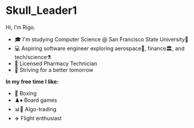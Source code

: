 # Skull_Leader1

Hi, I’m Rigo.

- 🎓 I'm studying Computer Science @ San Francisco State University🐊
- 💻 Aspiring software engineer exploring aerospace🚀, finance🏛, and tech/science⚗️
- 💊 Licensed Pharmacy Technician
- 🌱 Striving for a better tomorrow


**In my free time I like:**
- 🥊 Boxing
- ♟️♦ Board games
- 📊🤖 Algo-trading
- ✈️ Flight enthusiast

